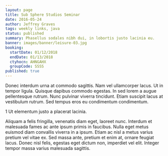 ```yaml
---
layout: page
title: Sub Sphere Studios Seminar
date: 2016-05-24
author: Jeffrey Graves
tags: weekly links, java
status: published
summary: Phasellus sodales nibh dui, in lobortis justo lacinia eu.
banner: images/banner/leisure-03.jpg
booking:
  startDate: 01/12/2018
  endDate: 01/13/2018
  ctyhocn: AHNGAHX
  groupCode: SSSS
published: true
---
```

Donec interdum urna at commodo sagittis. Nam vel ullamcorper lacus. Ut in tempor ligula. Quisque dapibus commodo egestas. In sed lorem a augue pellentesque rutrum. Nunc pulvinar viverra tincidunt. Etiam suscipit lacus at vestibulum rutrum. Sed tempus eros eu condimentum condimentum.

1 Ut elementum justo a placerat lacinia.

Aliquam a felis fringilla, venenatis diam eget, laoreet nunc. Interdum et malesuada fames ac ante ipsum primis in faucibus. Nulla eget metus euismod diam convallis viverra in a ipsum. Etiam ac nisl a metus varius pretium vel vitae ex. Sed massa ante, pretium et enim at, ornare feugiat lacus. Donec nisl felis, egestas eget dictum non, imperdiet vel elit. Integer tempor massa varius malesuada sagittis.
